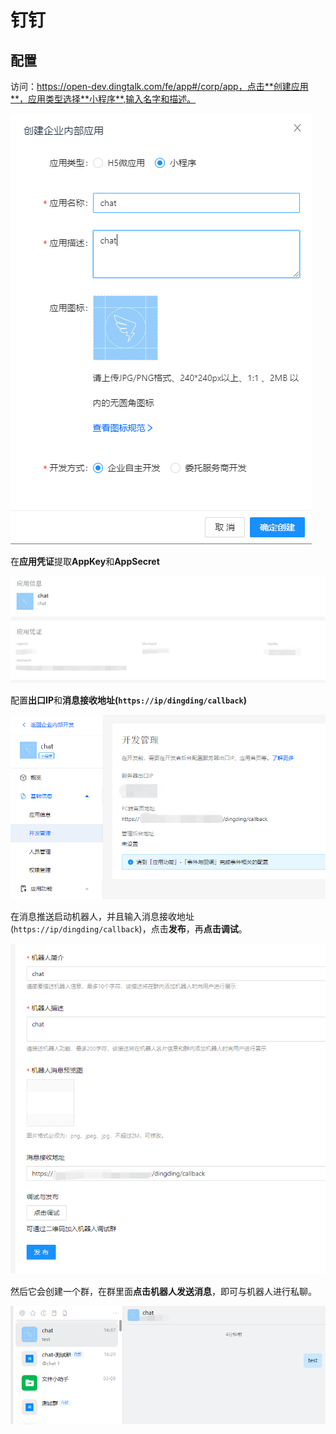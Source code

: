 # 钉钉

## 配置
访问：https://open-dev.dingtalk.com/fe/app#/corp/app，点击**创建应用**，应用类型选择**小程序**,输入名字和描述。

![image-20230504155727220](img/image-20230504155727220.png)

在**应用凭证**提取**AppKey**和**AppSecret**

![image-20230504160415468](img/image-20230504160415468.png)

配置**出口IP**和**消息接收地址(`https://ip/dingding/callback`)**

![image-20230504161210055](img/image-20230504161210055.png)

在消息推送启动机器人，并且输入消息接收地址(`https://ip/dingding/callback`)，点击**发布**，再**点击调试**。

![image-20230504163836954](img/image-20230504163836954.png)

然后它会创建一个群，在群里面**点击机器人发送消息**，即可与机器人进行私聊。

![image-20230504164203184](img/image-20230504164203184.png)